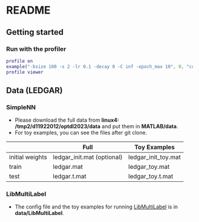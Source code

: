 # README

## Getting started
### Run with the profiler
```matlab
profile on
example("-bsize 100 -s 2 -lr 0.1 -decay 0 -C inf -epoch_max 10", 0, "config/ledgar_toy.config");
profile viewer
```

## Data (LEDGAR)

### SimpleNN
- Please download the full data from **linux4: /tmp2/d11922012/optdl2023/data** and put them in **MATLAB/data**.
- For toy examples, you can see the files after git clone.

|                     | Full                   |  Toy Examples         |
| ------------------- | ---------------------- | --------------------- |
|  initial weights    | ledgar_init.mat (optional)        |  ledgar_init_toy.mat  |
|  train              | ledgar.mat             |  ledgar_toy.mat       |
|  test               | ledgar.t.mat           |  ledgar_toy.t.mat     |

### LibMultiLabel
- The config file and the toy examples for running [LibMultiLabel](https://github.com/ASUS-AICS/LibMultiLabel/tree/profiler) is in **data/LibMultiLabel**.

